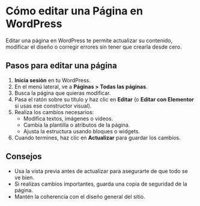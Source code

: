 # Cómo editar una Página en WordPress

Editar una página en WordPress te permite actualizar su contenido, modificar el diseño o corregir errores sin tener que crearla desde cero.

## Pasos para editar una página
1. **Inicia sesión** en tu WordPress.
2. En el menú lateral, ve a **Páginas > Todas las páginas**.
3. Busca la página que quieras modificar.
4. Pasa el ratón sobre su título y haz clic en **Editar** (o **Editar con Elementor** si usas ese constructor visual).
5. Realiza los cambios necesarios:
   - Modifica textos, imágenes o videos.
   - Cambia la plantilla o atributos de la página.
   - Ajusta la estructura usando bloques o widgets.
6. Cuando termines, haz clic en **Actualizar** para guardar los cambios.

## Consejos
- Usa la vista previa antes de actualizar para asegurarte de que todo se ve bien.
- Si realizas cambios importantes, guarda una copia de seguridad de la página.
- Mantén la coherencia con el diseño general del sitio.


